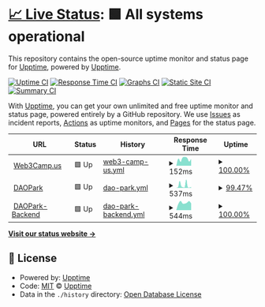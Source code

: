 # [📈 Live Status](https://upptime.github.io/upptime): <!--live status--> **🟩 All systems operational**

This repository contains the open-source uptime monitor and status page for [Upptime](https://upptime.js.org), powered by [Upptime](https://github.com/upptime/upptime).

[![Uptime CI](https://github.com/Web3-Camp/upptime/workflows/Uptime%20CI/badge.svg)](https://github.com/Web3-Camp/upptime/actions?query=workflow%3A%22Uptime+CI%22)
[![Response Time CI](https://github.com/Web3-Camp/upptime/workflows/Response%20Time%20CI/badge.svg)](https://github.com/Web3-Camp/upptime/actions?query=workflow%3A%22Response+Time+CI%22)
[![Graphs CI](https://github.com/Web3-Camp/upptime/workflows/Graphs%20CI/badge.svg)](https://github.com/Web3-Camp/upptime/actions?query=workflow%3A%22Graphs+CI%22)
[![Static Site CI](https://github.com/Web3-Camp/upptime/workflows/Static%20Site%20CI/badge.svg)](https://github.com/Web3-Camp/upptime/actions?query=workflow%3A%22Static+Site+CI%22)
[![Summary CI](https://github.com/Web3-Camp/upptime/workflows/Summary%20CI/badge.svg)](https://github.com/Web3-Camp/upptime/actions?query=workflow%3A%22Summary+CI%22)

With [Upptime](https://upptime.js.org), you can get your own unlimited and free uptime monitor and status page, powered entirely by a GitHub repository. We use [Issues](https://github.com/upptime/upptime/issues) as incident reports, [Actions](https://github.com/Web3-Camp/upptime/actions) as uptime monitors, and [Pages](https://upptime.github.io/upptime) for the status page.

<!--start: status pages-->
<!-- This summary is generated by Upptime (https://github.com/upptime/upptime) -->
<!-- Do not edit this manually, your changes will be overwritten -->
<!-- prettier-ignore -->
| URL | Status | History | Response Time | Uptime |
| --- | ------ | ------- | ------------- | ------ |
| <img alt="" src="https://favicons.githubusercontent.com/web3camp.us" height="13"> [Web3Camp.us](https://web3camp.us) | 🟩 Up | [web3-camp-us.yml](https://github.com/Web3-Camp/upptime/commits/HEAD/history/web3-camp-us.yml) | <details><summary><img alt="Response time graph" src="./graphs/web3-camp-us/response-time-week.png" height="20"> 152ms</summary><br><a href="https://upptime.web3camp.us/history/web3-camp-us"><img alt="Response time 171" src="https://img.shields.io/endpoint?url=https%3A%2F%2Fraw.githubusercontent.com%2FWeb3-Camp%2Fupptime%2FHEAD%2Fapi%2Fweb3-camp-us%2Fresponse-time.json"></a><br><a href="https://upptime.web3camp.us/history/web3-camp-us"><img alt="24-hour response time 70" src="https://img.shields.io/endpoint?url=https%3A%2F%2Fraw.githubusercontent.com%2FWeb3-Camp%2Fupptime%2FHEAD%2Fapi%2Fweb3-camp-us%2Fresponse-time-day.json"></a><br><a href="https://upptime.web3camp.us/history/web3-camp-us"><img alt="7-day response time 152" src="https://img.shields.io/endpoint?url=https%3A%2F%2Fraw.githubusercontent.com%2FWeb3-Camp%2Fupptime%2FHEAD%2Fapi%2Fweb3-camp-us%2Fresponse-time-week.json"></a><br><a href="https://upptime.web3camp.us/history/web3-camp-us"><img alt="30-day response time 169" src="https://img.shields.io/endpoint?url=https%3A%2F%2Fraw.githubusercontent.com%2FWeb3-Camp%2Fupptime%2FHEAD%2Fapi%2Fweb3-camp-us%2Fresponse-time-month.json"></a><br><a href="https://upptime.web3camp.us/history/web3-camp-us"><img alt="1-year response time 171" src="https://img.shields.io/endpoint?url=https%3A%2F%2Fraw.githubusercontent.com%2FWeb3-Camp%2Fupptime%2FHEAD%2Fapi%2Fweb3-camp-us%2Fresponse-time-year.json"></a></details> | <details><summary><a href="https://upptime.web3camp.us/history/web3-camp-us">100.00%</a></summary><a href="https://upptime.web3camp.us/history/web3-camp-us"><img alt="All-time uptime 100.00%" src="https://img.shields.io/endpoint?url=https%3A%2F%2Fraw.githubusercontent.com%2FWeb3-Camp%2Fupptime%2FHEAD%2Fapi%2Fweb3-camp-us%2Fuptime.json"></a><br><a href="https://upptime.web3camp.us/history/web3-camp-us"><img alt="24-hour uptime 100.00%" src="https://img.shields.io/endpoint?url=https%3A%2F%2Fraw.githubusercontent.com%2FWeb3-Camp%2Fupptime%2FHEAD%2Fapi%2Fweb3-camp-us%2Fuptime-day.json"></a><br><a href="https://upptime.web3camp.us/history/web3-camp-us"><img alt="7-day uptime 100.00%" src="https://img.shields.io/endpoint?url=https%3A%2F%2Fraw.githubusercontent.com%2FWeb3-Camp%2Fupptime%2FHEAD%2Fapi%2Fweb3-camp-us%2Fuptime-week.json"></a><br><a href="https://upptime.web3camp.us/history/web3-camp-us"><img alt="30-day uptime 100.00%" src="https://img.shields.io/endpoint?url=https%3A%2F%2Fraw.githubusercontent.com%2FWeb3-Camp%2Fupptime%2FHEAD%2Fapi%2Fweb3-camp-us%2Fuptime-month.json"></a><br><a href="https://upptime.web3camp.us/history/web3-camp-us"><img alt="1-year uptime 100.00%" src="https://img.shields.io/endpoint?url=https%3A%2F%2Fraw.githubusercontent.com%2FWeb3-Camp%2Fupptime%2FHEAD%2Fapi%2Fweb3-camp-us%2Fuptime-year.json"></a></details>
| <img alt="" src="https://favicons.githubusercontent.com/daopark.xyz" height="13"> [DAOPark](https://daopark.xyz) | 🟩 Up | [dao-park.yml](https://github.com/Web3-Camp/upptime/commits/HEAD/history/dao-park.yml) | <details><summary><img alt="Response time graph" src="./graphs/dao-park/response-time-week.png" height="20"> 537ms</summary><br><a href="https://upptime.web3camp.us/history/dao-park"><img alt="Response time 371" src="https://img.shields.io/endpoint?url=https%3A%2F%2Fraw.githubusercontent.com%2FWeb3-Camp%2Fupptime%2FHEAD%2Fapi%2Fdao-park%2Fresponse-time.json"></a><br><a href="https://upptime.web3camp.us/history/dao-park"><img alt="24-hour response time 74" src="https://img.shields.io/endpoint?url=https%3A%2F%2Fraw.githubusercontent.com%2FWeb3-Camp%2Fupptime%2FHEAD%2Fapi%2Fdao-park%2Fresponse-time-day.json"></a><br><a href="https://upptime.web3camp.us/history/dao-park"><img alt="7-day response time 537" src="https://img.shields.io/endpoint?url=https%3A%2F%2Fraw.githubusercontent.com%2FWeb3-Camp%2Fupptime%2FHEAD%2Fapi%2Fdao-park%2Fresponse-time-week.json"></a><br><a href="https://upptime.web3camp.us/history/dao-park"><img alt="30-day response time 474" src="https://img.shields.io/endpoint?url=https%3A%2F%2Fraw.githubusercontent.com%2FWeb3-Camp%2Fupptime%2FHEAD%2Fapi%2Fdao-park%2Fresponse-time-month.json"></a><br><a href="https://upptime.web3camp.us/history/dao-park"><img alt="1-year response time 371" src="https://img.shields.io/endpoint?url=https%3A%2F%2Fraw.githubusercontent.com%2FWeb3-Camp%2Fupptime%2FHEAD%2Fapi%2Fdao-park%2Fresponse-time-year.json"></a></details> | <details><summary><a href="https://upptime.web3camp.us/history/dao-park">99.47%</a></summary><a href="https://upptime.web3camp.us/history/dao-park"><img alt="All-time uptime 99.86%" src="https://img.shields.io/endpoint?url=https%3A%2F%2Fraw.githubusercontent.com%2FWeb3-Camp%2Fupptime%2FHEAD%2Fapi%2Fdao-park%2Fuptime.json"></a><br><a href="https://upptime.web3camp.us/history/dao-park"><img alt="24-hour uptime 100.00%" src="https://img.shields.io/endpoint?url=https%3A%2F%2Fraw.githubusercontent.com%2FWeb3-Camp%2Fupptime%2FHEAD%2Fapi%2Fdao-park%2Fuptime-day.json"></a><br><a href="https://upptime.web3camp.us/history/dao-park"><img alt="7-day uptime 99.47%" src="https://img.shields.io/endpoint?url=https%3A%2F%2Fraw.githubusercontent.com%2FWeb3-Camp%2Fupptime%2FHEAD%2Fapi%2Fdao-park%2Fuptime-week.json"></a><br><a href="https://upptime.web3camp.us/history/dao-park"><img alt="30-day uptime 99.88%" src="https://img.shields.io/endpoint?url=https%3A%2F%2Fraw.githubusercontent.com%2FWeb3-Camp%2Fupptime%2FHEAD%2Fapi%2Fdao-park%2Fuptime-month.json"></a><br><a href="https://upptime.web3camp.us/history/dao-park"><img alt="1-year uptime 99.86%" src="https://img.shields.io/endpoint?url=https%3A%2F%2Fraw.githubusercontent.com%2FWeb3-Camp%2Fupptime%2FHEAD%2Fapi%2Fdao-park%2Fuptime-year.json"></a></details>
| <img alt="" src="https://favicons.githubusercontent.com/dp-api.daopark.xyz" height="13"> [DAOPark-Backend](https://dp-api.daopark.xyz/alive) | 🟩 Up | [dao-park-backend.yml](https://github.com/Web3-Camp/upptime/commits/HEAD/history/dao-park-backend.yml) | <details><summary><img alt="Response time graph" src="./graphs/dao-park-backend/response-time-week.png" height="20"> 544ms</summary><br><a href="https://upptime.web3camp.us/history/dao-park-backend"><img alt="Response time 523" src="https://img.shields.io/endpoint?url=https%3A%2F%2Fraw.githubusercontent.com%2FWeb3-Camp%2Fupptime%2FHEAD%2Fapi%2Fdao-park-backend%2Fresponse-time.json"></a><br><a href="https://upptime.web3camp.us/history/dao-park-backend"><img alt="24-hour response time 644" src="https://img.shields.io/endpoint?url=https%3A%2F%2Fraw.githubusercontent.com%2FWeb3-Camp%2Fupptime%2FHEAD%2Fapi%2Fdao-park-backend%2Fresponse-time-day.json"></a><br><a href="https://upptime.web3camp.us/history/dao-park-backend"><img alt="7-day response time 544" src="https://img.shields.io/endpoint?url=https%3A%2F%2Fraw.githubusercontent.com%2FWeb3-Camp%2Fupptime%2FHEAD%2Fapi%2Fdao-park-backend%2Fresponse-time-week.json"></a><br><a href="https://upptime.web3camp.us/history/dao-park-backend"><img alt="30-day response time 526" src="https://img.shields.io/endpoint?url=https%3A%2F%2Fraw.githubusercontent.com%2FWeb3-Camp%2Fupptime%2FHEAD%2Fapi%2Fdao-park-backend%2Fresponse-time-month.json"></a><br><a href="https://upptime.web3camp.us/history/dao-park-backend"><img alt="1-year response time 523" src="https://img.shields.io/endpoint?url=https%3A%2F%2Fraw.githubusercontent.com%2FWeb3-Camp%2Fupptime%2FHEAD%2Fapi%2Fdao-park-backend%2Fresponse-time-year.json"></a></details> | <details><summary><a href="https://upptime.web3camp.us/history/dao-park-backend">100.00%</a></summary><a href="https://upptime.web3camp.us/history/dao-park-backend"><img alt="All-time uptime 100.00%" src="https://img.shields.io/endpoint?url=https%3A%2F%2Fraw.githubusercontent.com%2FWeb3-Camp%2Fupptime%2FHEAD%2Fapi%2Fdao-park-backend%2Fuptime.json"></a><br><a href="https://upptime.web3camp.us/history/dao-park-backend"><img alt="24-hour uptime 100.00%" src="https://img.shields.io/endpoint?url=https%3A%2F%2Fraw.githubusercontent.com%2FWeb3-Camp%2Fupptime%2FHEAD%2Fapi%2Fdao-park-backend%2Fuptime-day.json"></a><br><a href="https://upptime.web3camp.us/history/dao-park-backend"><img alt="7-day uptime 100.00%" src="https://img.shields.io/endpoint?url=https%3A%2F%2Fraw.githubusercontent.com%2FWeb3-Camp%2Fupptime%2FHEAD%2Fapi%2Fdao-park-backend%2Fuptime-week.json"></a><br><a href="https://upptime.web3camp.us/history/dao-park-backend"><img alt="30-day uptime 100.00%" src="https://img.shields.io/endpoint?url=https%3A%2F%2Fraw.githubusercontent.com%2FWeb3-Camp%2Fupptime%2FHEAD%2Fapi%2Fdao-park-backend%2Fuptime-month.json"></a><br><a href="https://upptime.web3camp.us/history/dao-park-backend"><img alt="1-year uptime 100.00%" src="https://img.shields.io/endpoint?url=https%3A%2F%2Fraw.githubusercontent.com%2FWeb3-Camp%2Fupptime%2FHEAD%2Fapi%2Fdao-park-backend%2Fuptime-year.json"></a></details>

<!--end: status pages-->

[**Visit our status website →**](https://upptime.github.io/upptime)

## 📄 License

- Powered by: [Upptime](https://github.com/upptime/upptime)
- Code: [MIT](./LICENSE) © [Upptime](https://upptime.js.org)
- Data in the `./history` directory: [Open Database License](https://opendatacommons.org/licenses/odbl/1-0/)
